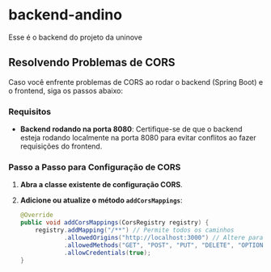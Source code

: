 # backend-andino
 Esse é o backend do projeto da uninove

## Resolvendo Problemas de CORS

Caso você enfrente problemas de CORS ao rodar o backend (Spring Boot) e o frontend, siga os passos abaixo:

### Requisitos

- **Backend rodando na porta 8080**: Certifique-se de que o backend esteja rodando localmente na porta 8080 para evitar conflitos ao fazer requisições do frontend.

### Passo a Passo para Configuração de CORS

1. **Abra a classe existente de configuração CORS**.

2. **Adicione ou atualize o método `addCorsMappings`**:

   ```java
   @Override
   public void addCorsMappings(CorsRegistry registry) {
       registry.addMapping("/**") // Permite todos os caminhos
               .allowedOrigins("http://localhost:3000") // Altere para a URL e porta do seu frontend
               .allowedMethods("GET", "POST", "PUT", "DELETE", "OPTIONS") // Métodos permitidos
               .allowCredentials(true);
   }


